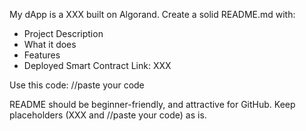 My dApp is a XXX built on Algorand. Create a solid README.md with:

- Project Description
- What it does
- Features
- Deployed Smart Contract Link: XXX

Use this code:
//paste your code

README should be beginner-friendly, and attractive for GitHub. Keep placeholders (XXX and //paste your code) as is.

